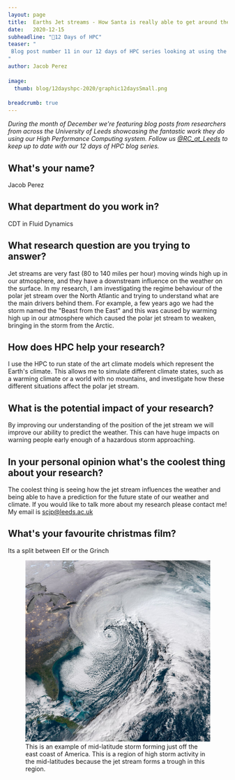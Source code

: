 ```yaml
---
layout: page
title:  Earths Jet streams - How Santa is really able to get around the World in one night
date:   2020-12-15
subheadline: "🎄12 Days of HPC"
teaser: "
 Blog post number 11 in our 12 days of HPC series looking at using the HPC to study jet streams with climate models!
"
author: Jacob Perez

image:
  thumb: blog/12dayshpc-2020/graphic12daysSmall.png

breadcrumb: true
---
```


_During the month of December we're featuring blog posts from researchers from across the University of Leeds showcasing the fantastic work they do using our High Performance Computing system. Follow us [@RC_at_Leeds](https://twitter.com/RC_at_leeds) to keep up to date with our 12 days of HPC blog series._

## What's your name?

Jacob Perez

## What department do you work in?

CDT in Fluid Dynamics

## What research question are you trying to answer?

Jet streams are very fast (80 to 140 miles per hour) moving winds high up in our atmosphere, and they have a downstream influence on the weather on the surface. In my research, I am investigating the regime behaviour of the polar jet stream over the North Atlantic and trying to understand what are the main drivers behind them. For example, a few years ago we had the storm named the "Beast from the East" and this was caused by warming high up in our atmosphere which caused the polar jet stream to weaken, bringing in the storm from the Arctic. 
 
## How does HPC help your research?

I use the HPC to run state of the art climate models which represent the Earth's climate. This allows me to simulate different climate states, such as a warming climate or a world with no mountains, and investigate how these different situations affect the polar jet stream. 

## What is the potential impact of your research?

By improving our understanding of the position of the jet stream we will improve our ability to predict the weather. This can have huge impacts on warning people early enough of a hazardous storm approaching. 

## In your personal opinion what's the coolest thing about your research?

The coolest thing is seeing how the jet stream influences the weather and being able to have a prediction for the future state of our weather and climate. If you would like to talk more about my research please contact me! My email is [scjp@leeds.ac.uk](mailto:scjp@leeds.ac.uk)

## What's your favourite christmas film?

Its a split between Elf or the Grinch

<figure>
  <div style="text-align:center;">
    <img src='/images/blog/12dayshpc-2020/day11/noreaster_Jacob Perez.jpg' alt='This is an example of mid-latitude storm forming just off the east coast of America. This is a region of high storm activity in the mid-latitudes because the jet stream forms a trough in this region.'/>
  </div>
  <figcaption>
This is an example of mid-latitude storm forming just off the east coast of America. This is a region of high storm activity in the mid-latitudes because the jet stream forms a trough in this region. 
  </figcaption>
</figure>

